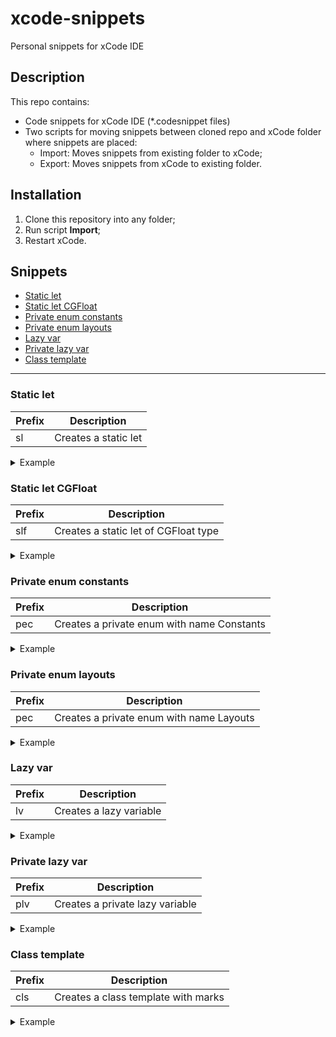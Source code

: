 # xcode-snippets
Personal snippets for xCode IDE
## Description
This repo contains:
* Code snippets for xCode IDE (*.codesnippet files)
* Two scripts for moving snippets between cloned repo and xCode folder where snippets are placed:
    * Import: Moves snippets from existing folder to xCode;
    * Export: Moves snippets from xCode to existing folder.
## Installation
1. Clone this repository into any folder;
2. Run script **Import**;
3. Restart xCode.
## Snippets
* [Static let](#static-let)
* [Static let CGFloat](#static-let-cgfloat)
* [Private enum constants](#private-enum-constants)
* [Private enum layouts](#private-enum-layouts)
* [Lazy var](#lazy-var)
* [Private lazy var](#private-lazy-var)
* [Class template](#class-template)
--------
### Static let
Prefix | Description
--- | ---
sl | Creates a static let

<details>
<summary>Example</summary>

```swift
static let <#name#> = <#value#>
```
</details>

### Static let CGFloat
Prefix | Description
--- | ---
slf | Creates a static let of CGFloat type

<details>
<summary>Example</summary>

```swift
static let <#name#>: CGFloat = <#value#>
```
</details>

### Private enum constants
Prefix | Description
--- | ---
pec | Creates a private enum with name Constants

<details>
<summary>Example</summary>

```swift
private enum Constants {
    <#variables#>
}
```
</details>

### Private enum layouts
Prefix | Description
--- | ---
pec | Creates a private enum with name Layouts

<details>
<summary>Example</summary>

```swift
private enum Layouts {
    <#variables#>
}
```
</details>

### Lazy var
Prefix | Description
--- | ---
lv | Creates a lazy variable

<details>
<summary>Example</summary>

```swift
lazy var <#name#>: <#type#> = {
    <#code#>
}()
```
</details>

### Private lazy var
Prefix | Description
--- | ---
plv | Creates a private lazy variable

<details>
<summary>Example</summary>

```swift
private lazy var <#name#>: <#type#> = {
    <#code#>
}()
```
</details>

### Class template
Prefix | Description
--- | ---
cls | Creates a class template with marks

<details>
<summary>Example</summary>

```swift
class <#name#>: <#super class#> {

    // MARK: - Variables

    <#private let block#>

    <#private var block#>

    <#public let block#>

    <#public var block#>

    // MARK: - Initializers

    <#initializers block#>

    // MARK: - Overrides

    <#override functions block#>

    // MARK: - Public functions

    <#public functions block#>

    // MARK: - Private functions

    <#private functions block#>
}
```
</details>
